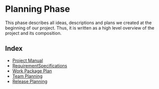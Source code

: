 # Planning Phase

This phase describes all ideas, descriptions and plans we created at the beginning of our project. Thus, it is written as a high level overview of the project and its composition. 

## Index

- [Project Manual](/Pages/1Planning/1.1.0ProjectManual.md) <!-- Relevante Standards für die Projektabwicklung -->
- [RequirementSpecifications](/Pages/1Planning/1.2.0RequirementSpecification.md)
- [Work Package Plan](/Pages/1Planning/1.3.0WorkPackagePlan.md)
- [Team Planning](/Pages/1Planning/1.4.0TeamPlanning.md)
- [Release Planning](/Pages/1Planning/1.5.0ReleasePlanning.md) <!-- z. B. Umgang mit Open Source -->
